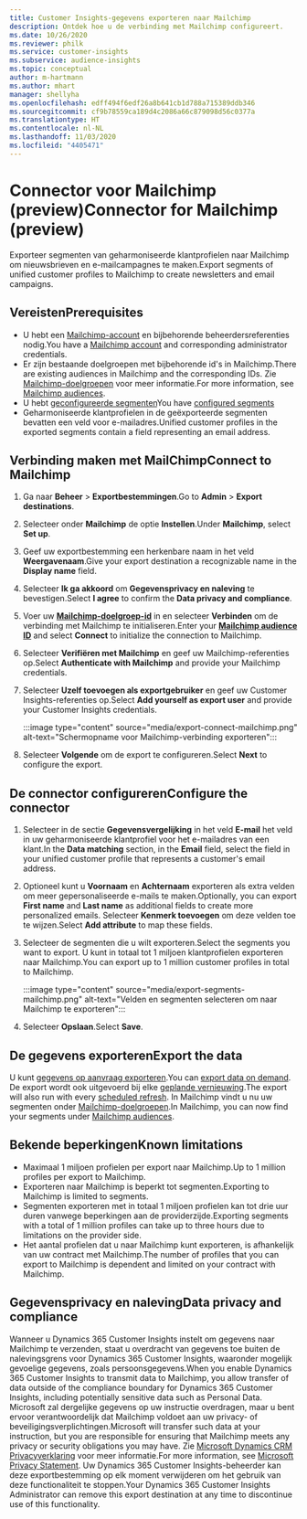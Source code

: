 ```yaml
---
title: Customer Insights-gegevens exporteren naar Mailchimp
description: Ontdek hoe u de verbinding met Mailchimp configureert.
ms.date: 10/26/2020
ms.reviewer: philk
ms.service: customer-insights
ms.subservice: audience-insights
ms.topic: conceptual
author: m-hartmann
ms.author: mhart
manager: shellyha
ms.openlocfilehash: edff494f6edf26a8b641cb1d788a715389ddb346
ms.sourcegitcommit: cf9b78559ca189d4c2086a66c879098d56c0377a
ms.translationtype: HT
ms.contentlocale: nl-NL
ms.lasthandoff: 11/03/2020
ms.locfileid: "4405471"
---
```

# <a name="connector-for-mailchimp-preview"></a><span data-ttu-id="58f4b-103">Connector voor Mailchimp (preview)</span><span class="sxs-lookup"><span data-stu-id="58f4b-103">Connector for Mailchimp (preview)</span></span>

<span data-ttu-id="58f4b-104">Exporteer segmenten van geharmoniseerde klantprofielen naar Mailchimp om nieuwsbrieven en e-mailcampagnes te maken.</span><span class="sxs-lookup"><span data-stu-id="58f4b-104">Export segments of unified customer profiles to Mailchimp to create newsletters and email campaigns.</span></span>

## <a name="prerequisites"></a><span data-ttu-id="58f4b-105">Vereisten</span><span class="sxs-lookup"><span data-stu-id="58f4b-105">Prerequisites</span></span>

-   <span data-ttu-id="58f4b-106">U hebt een [Mailchimp-account](https://mailchimp.com/) en bijbehorende beheerdersreferenties nodig.</span><span class="sxs-lookup"><span data-stu-id="58f4b-106">You have a [Mailchimp account](https://mailchimp.com/) and corresponding administrator credentials.</span></span>
-   <span data-ttu-id="58f4b-107">Er zijn bestaande doelgroepen met bijbehorende id's in Mailchimp.</span><span class="sxs-lookup"><span data-stu-id="58f4b-107">There are existing audiences in Mailchimp and the corresponding IDs.</span></span> <span data-ttu-id="58f4b-108">Zie [Mailchimp-doelgroepen](https://mailchimp.com/help/create-audience/) voor meer informatie.</span><span class="sxs-lookup"><span data-stu-id="58f4b-108">For more information, see [Mailchimp audiences](https://mailchimp.com/help/create-audience/).</span></span>
-   <span data-ttu-id="58f4b-109">U hebt [geconfigureerde segmenten](segments.md)</span><span class="sxs-lookup"><span data-stu-id="58f4b-109">You have [configured segments](segments.md)</span></span>
-   <span data-ttu-id="58f4b-110">Geharmoniseerde klantprofielen in de geëxporteerde segmenten bevatten een veld voor e-mailadres.</span><span class="sxs-lookup"><span data-stu-id="58f4b-110">Unified customer profiles in the exported segments contain a field representing an email address.</span></span>

## <a name="connect-to-mailchimp"></a><span data-ttu-id="58f4b-111">Verbinding maken met MailChimp</span><span class="sxs-lookup"><span data-stu-id="58f4b-111">Connect to Mailchimp</span></span>

1. <span data-ttu-id="58f4b-112">Ga naar **Beheer** > **Exportbestemmingen**.</span><span class="sxs-lookup"><span data-stu-id="58f4b-112">Go to **Admin** > **Export destinations**.</span></span>

1. <span data-ttu-id="58f4b-113">Selecteer onder **Mailchimp** de optie **Instellen**.</span><span class="sxs-lookup"><span data-stu-id="58f4b-113">Under **Mailchimp**, select **Set up**.</span></span>

1. <span data-ttu-id="58f4b-114">Geef uw exportbestemming een herkenbare naam in het veld **Weergavenaam**.</span><span class="sxs-lookup"><span data-stu-id="58f4b-114">Give your export destination a recognizable name in the **Display name** field.</span></span>

1. <span data-ttu-id="58f4b-115">Selecteer **Ik ga akkoord** om **Gegevensprivacy en naleving** te bevestigen.</span><span class="sxs-lookup"><span data-stu-id="58f4b-115">Select **I agree** to confirm the **Data privacy and compliance**.</span></span>

1. <span data-ttu-id="58f4b-116">Voer uw **[Mailchimp-doelgroep-id](https://mailchimp.com/help/find-audience-id/)** in en selecteer **Verbinden** om de verbinding met Mailchimp te initialiseren.</span><span class="sxs-lookup"><span data-stu-id="58f4b-116">Enter your **[Mailchimp audience ID](https://mailchimp.com/help/find-audience-id/)** and select **Connect** to initialize the connection to Mailchimp.</span></span>

1. <span data-ttu-id="58f4b-117">Selecteer **Verifiëren met Mailchimp** en geef uw Mailchimp-referenties op.</span><span class="sxs-lookup"><span data-stu-id="58f4b-117">Select **Authenticate with Mailchimp** and provide your Mailchimp credentials.</span></span>

1. <span data-ttu-id="58f4b-118">Selecteer **Uzelf toevoegen als exportgebruiker** en geef uw Customer Insights-referenties op.</span><span class="sxs-lookup"><span data-stu-id="58f4b-118">Select **Add yourself as export user** and provide your Customer Insights credentials.</span></span>

   :::image type="content" source="media/export-connect-mailchimp.png" alt-text="Schermopname voor Mailchimp-verbinding exporteren":::

1. <span data-ttu-id="58f4b-120">Selecteer **Volgende** om de export te configureren.</span><span class="sxs-lookup"><span data-stu-id="58f4b-120">Select **Next** to configure the export.</span></span>

## <a name="configure-the-connector"></a><span data-ttu-id="58f4b-121">De connector configureren</span><span class="sxs-lookup"><span data-stu-id="58f4b-121">Configure the connector</span></span>

1. <span data-ttu-id="58f4b-122">Selecteer in de sectie **Gegevensvergelijking** in het veld **E-mail** het veld in uw geharmoniseerde klantprofiel voor het e-mailadres van een klant.</span><span class="sxs-lookup"><span data-stu-id="58f4b-122">In the **Data matching** section, in the **Email** field, select the field in your unified customer profile that represents a customer's email address.</span></span> 

1. <span data-ttu-id="58f4b-123">Optioneel kunt u **Voornaam** en **Achternaam** exporteren als extra velden om meer gepersonaliseerde e-mails te maken.</span><span class="sxs-lookup"><span data-stu-id="58f4b-123">Optionally, you can export **First name** and **Last name** as additional fields to create more personalized emails.</span></span> <span data-ttu-id="58f4b-124">Selecteer **Kenmerk toevoegen** om deze velden toe te wijzen.</span><span class="sxs-lookup"><span data-stu-id="58f4b-124">Select **Add attribute** to map these fields.</span></span>

1. <span data-ttu-id="58f4b-125">Selecteer de segmenten die u wilt exporteren.</span><span class="sxs-lookup"><span data-stu-id="58f4b-125">Select the segments you want to export.</span></span> <span data-ttu-id="58f4b-126">U kunt in totaal tot 1 miljoen klantprofielen exporteren naar Mailchimp.</span><span class="sxs-lookup"><span data-stu-id="58f4b-126">You can export up to 1 million customer profiles in total to Mailchimp.</span></span>

   :::image type="content" source="media/export-segments-mailchimp.png" alt-text="Velden en segmenten selecteren om naar Mailchimp te exporteren":::

1. <span data-ttu-id="58f4b-128">Selecteer **Opslaan**.</span><span class="sxs-lookup"><span data-stu-id="58f4b-128">Select **Save**.</span></span>

## <a name="export-the-data"></a><span data-ttu-id="58f4b-129">De gegevens exporteren</span><span class="sxs-lookup"><span data-stu-id="58f4b-129">Export the data</span></span>

<span data-ttu-id="58f4b-130">U kunt [gegevens op aanvraag exporteren](export-destinations.md).</span><span class="sxs-lookup"><span data-stu-id="58f4b-130">You can [export data on demand](export-destinations.md).</span></span> <span data-ttu-id="58f4b-131">De export wordt ook uitgevoerd bij elke [geplande vernieuwing](system.md#schedule-tab).</span><span class="sxs-lookup"><span data-stu-id="58f4b-131">The export will also run with every [scheduled refresh](system.md#schedule-tab).</span></span> <span data-ttu-id="58f4b-132">In Mailchimp vindt u nu uw segmenten onder [Mailchimp-doelgroepen](https://mailchimp.com/help/create-audience/).</span><span class="sxs-lookup"><span data-stu-id="58f4b-132">In Mailchimp, you can now find your segments under [Mailchimp audiences](https://mailchimp.com/help/create-audience/).</span></span>

## <a name="known-limitations"></a><span data-ttu-id="58f4b-133">Bekende beperkingen</span><span class="sxs-lookup"><span data-stu-id="58f4b-133">Known limitations</span></span>

- <span data-ttu-id="58f4b-134">Maximaal 1 miljoen profielen per export naar Mailchimp.</span><span class="sxs-lookup"><span data-stu-id="58f4b-134">Up to 1 million profiles per export to Mailchimp.</span></span>
- <span data-ttu-id="58f4b-135">Exporteren naar Mailchimp is beperkt tot segmenten.</span><span class="sxs-lookup"><span data-stu-id="58f4b-135">Exporting to Mailchimp is limited to segments.</span></span>
- <span data-ttu-id="58f4b-136">Segmenten exporteren met in totaal 1 miljoen profielen kan tot drie uur duren vanwege beperkingen aan de providerzijde.</span><span class="sxs-lookup"><span data-stu-id="58f4b-136">Exporting segments with a total of 1 million profiles can take up to three hours due to limitations on the provider side.</span></span> 
- <span data-ttu-id="58f4b-137">Het aantal profielen dat u naar Mailchimp kunt exporteren, is afhankelijk van uw contract met Mailchimp.</span><span class="sxs-lookup"><span data-stu-id="58f4b-137">The number of profiles that you can export to Mailchimp is dependent and limited on your contract with Mailchimp.</span></span>

## <a name="data-privacy-and-compliance"></a><span data-ttu-id="58f4b-138">Gegevensprivacy en naleving</span><span class="sxs-lookup"><span data-stu-id="58f4b-138">Data privacy and compliance</span></span>

<span data-ttu-id="58f4b-139">Wanneer u Dynamics 365 Customer Insights instelt om gegevens naar Mailchimp te verzenden, staat u overdracht van gegevens toe buiten de nalevingsgrens voor Dynamics 365 Customer Insights, waaronder mogelijk gevoelige gegevens, zoals persoonsgegevens.</span><span class="sxs-lookup"><span data-stu-id="58f4b-139">When you enable Dynamics 365 Customer Insights to transmit data to Mailchimp, you allow transfer of data outside of the compliance boundary for Dynamics 365 Customer Insights, including potentially sensitive data such as Personal Data.</span></span> <span data-ttu-id="58f4b-140">Microsoft zal dergelijke gegevens op uw instructie overdragen, maar u bent ervoor verantwoordelijk dat Mailchimp voldoet aan uw privacy- of beveiligingsverplichtingen.</span><span class="sxs-lookup"><span data-stu-id="58f4b-140">Microsoft will transfer such data at your instruction, but you are responsible for ensuring that Mailchimp meets any privacy or security obligations you may have.</span></span> <span data-ttu-id="58f4b-141">Zie [Microsoft Dynamics CRM Privacyverklaring](https://go.microsoft.com/fwlink/?linkid=396732) voor meer informatie.</span><span class="sxs-lookup"><span data-stu-id="58f4b-141">For more information, see [Microsoft Privacy Statement](https://go.microsoft.com/fwlink/?linkid=396732).</span></span>
<span data-ttu-id="58f4b-142">Uw Dynamics 365 Customer Insights-beheerder kan deze exportbestemming op elk moment verwijderen om het gebruik van deze functionaliteit te stoppen.</span><span class="sxs-lookup"><span data-stu-id="58f4b-142">Your Dynamics 365 Customer Insights Administrator can remove this export destination at any time to discontinue use of this functionality.</span></span>
